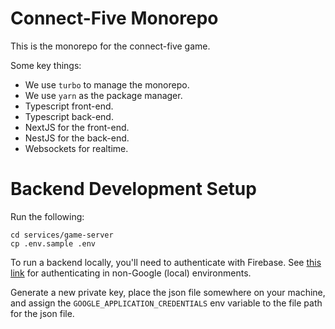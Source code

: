# Connect-Five Monorepo

This is the monorepo for the connect-five game.

Some key things:

- We use `turbo` to manage the monorepo.
- We use `yarn` as the package manager.
- Typescript front-end.
- Typescript back-end.
- NextJS for the front-end.
- NestJS for the back-end.
- Websockets for realtime.

# Backend Development Setup

Run the following:

```
cd services/game-server
cp .env.sample .env
```

To run a backend locally, you'll need to authenticate with Firebase. See
[this link](https://firebase.google.com/docs/admin/setup#initialize_the_sdk_in_non-google_environments) for
authenticating in non-Google (local) environments.

Generate a new private key, place the json file somewhere on your machine, and
assign the `GOOGLE_APPLICATION_CREDENTIALS` env variable to the file path for
the json file.
